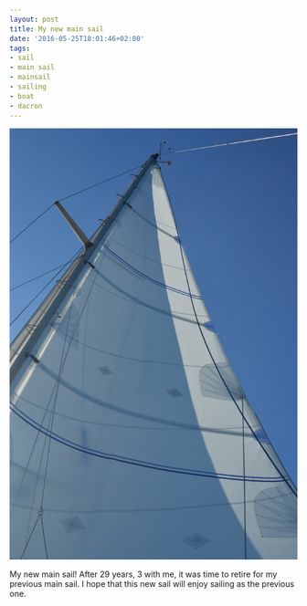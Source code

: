 ```yaml
---
layout: post
title: My new main sail
date: '2016-05-25T18:01:46+02:00'
tags:
- sail
- main sail
- mainsail
- sailing
- boat
- dacron
---
```

![My new main sail](/files/tumblr_o7l235ABdm1tq106bo1_1280.jpg)

My new main sail! After 29 years, 3 with me, it was time to retire for my previous main sail. I hope that this new sail will enjoy sailing as the previous one.

